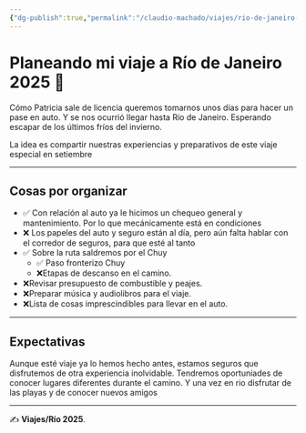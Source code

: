 ```yaml
---
{"dg-publish":true,"permalink":"/claudio-machado/viajes/rio-de-janeiro-2025/planeando-mi-viaje-a-rio-de-janeiro-2025/"}
---
```


# Planeando mi viaje a Río de Janeiro 2025 🚗

Cómo Patricia sale de licencia queremos tomarnos unos días para hacer un pase en auto. Y se nos ocurrió llegar hasta Río de Janeiro. Esperando escapar de los últimos fríos del invierno.

La idea es compartir nuestras experiencias y preparativos de este viaje especial en setiembre 

---

## Cosas por organizar

- ✅ Con relación al auto ya le hicimos un chequeo general y mantenimiento. Por lo que mecánicamente está en condiciones 
- ❌ Los papeles del auto y seguro están al día, pero aún falta hablar con el corredor de seguros, para que esté al tanto 
- ✅ Sobre la ruta saldremos por el Chuy 
  -  ✅ Paso fronterizo Chuy  
  - ❌Etapas de descanso en el camino.  
- ❌Revisar presupuesto de combustible y peajes.  
- ❌Preparar música y audiolibros para el viaje.  
- ❌Lista de cosas imprescindibles para llevar en el auto.

---

## Expectativas

Aunque esté viaje ya lo hemos hecho antes, estamos seguros que disfrutemos de otra experiencia inolvidable. Tendremos oportuniades de conocer lugares diferentes durante el camino.
Y una vez en rio disfrutar de las playas y de conocer nuevos amigos 


---


✍️ **Viajes/Río 2025**. 
